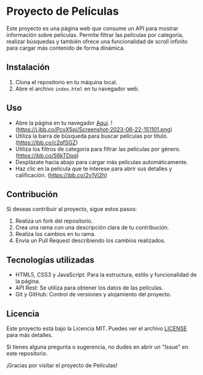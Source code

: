 # Proyecto de Películas

Este proyecto es una página web que consume un API para mostrar información sobre películas. Permite filtrar las películas por categoría, realizar búsquedas y también ofrece una funcionalidad de scroll infinito para cargar más contenido de forma dinámica.

## Instalación

1. Clona el repositorio en tu máquina local.
2. Abre el archivo `index.html` en tu navegador web.

## Uso

- Abre la página en tu navegador [Aqui](https://movies-db-estebandev.netlify.app/).
  !(https://i.ibb.co/PcvX5pj/Screenshot-2023-06-22-151101.png)
- Utiliza la barra de búsqueda para buscar películas por título.
  (https://ibb.co/c2qfSGZ)
- Utiliza los filtros de categoría para filtrar las películas por género.
  (https://ibb.co/S6kTDpq)
- Desplázate hacia abajo para cargar más películas automáticamente.
- Haz clic en la película que te interese para abrir sus detalles y calificación.
  (https://ibb.co/2v1Vj2h)

## Contribución

Si deseas contribuir al proyecto, sigue estos pasos:

1. Realiza un fork del repositorio.
2. Crea una rama con una descripción clara de tu contribución.
3. Realiza los cambios en tu rama.
4. Envía un Pull Request describiendo los cambios realizados.

## Tecnologías utilizadas

- HTML5, CSS3 y JavaScript: Para la estructura, estilo y funcionalidad de la página.
- API Rest: Se utiliza para obtener los datos de las películas.
- Git y GitHub: Control de versiones y alojamiento del proyecto.

## Licencia

Este proyecto está bajo la Licencia MIT. Puedes ver el archivo [LICENSE](LICENSE) para más detalles.

Si tienes alguna pregunta o sugerencia, no dudes en abrir un "Issue" en este repositorio.

¡Gracias por visitar el proyecto de Películas!
